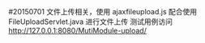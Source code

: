 #20150701
	文件上传相关，使用 ajaxfileupload.js 配合使用FileUploadServlet.java 进行文件上传
	测试用例访问  http://127.0.0.1:8080/MutiModule-upload/ 